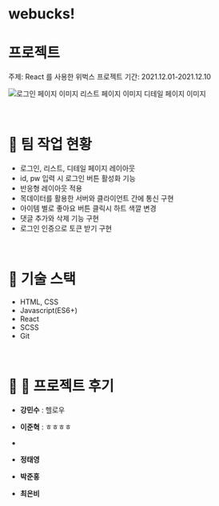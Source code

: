 # webucks!


#  프로젝트 

주제: React 를 사용한 위벅스 프로젝트
기간: 2021.12.01-2021.12.10

![로그인 페이지 이미지](https://user-images.githubusercontent.com/87692499/144550972-19eb1802-ba10-47a6-84b1-7d7ccc5b151a.gif)
리스트 페이지 이미지
디테일 페이지 이미지

<br>

# 🍓 팀 작업 현황

- 로그인, 리스트, 디테일 페이지 레이아웃
- id, pw 입력 시 로그인 버튼 활성화 기능
- 반응형 레이아웃 적용
- 목데이터를 활용한 서버와 클라이언트 간에 통신 구현
- 아이템 별로 좋아요 버튼 클릭시 하트 색깔 변경
- 댓글 추가와 삭제 기능 구현
- 로그인 인증으로 토큰 받기 구현

<br>

# 🔧 기술 스택
- HTML, CSS
- Javascript(ES6+)
- React
- SCSS
- Git

<br>

# 🤢 🤬 프로젝트 후기

- **강민수** : 헬로우

- **이준혁** : ㅎㅎㅎㅎ
- 
- **정태영**

- **박준홍**

- **최은비**
